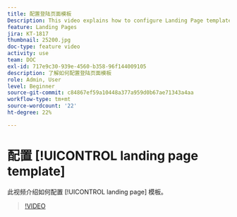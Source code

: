 ```yaml
---
title: 配置登陆页面模板
Description: This video explains how to configure Landing Page templates in Adobe Campaign Standard.
feature: Landing Pages
jira: KT-1817
thumbnail: 25200.jpg
doc-type: feature video
activity: use
team: DOC
exl-id: 717e9c30-939e-4560-b358-96f144009105
description: 了解如何配置登陆页面模板
role: Admin, User
level: Beginner
source-git-commit: c84867ef59a10448a377a959d0b67ae71343a4aa
workflow-type: tm+mt
source-wordcount: '22'
ht-degree: 22%

---
```


# 配置 [!UICONTROL landing page template]

此视频介绍如何配置 [!UICONTROL landing page] 模板。

>[!VIDEO](https://video.tv.adobe.com/v/25200/?quality=12&learn=on)
